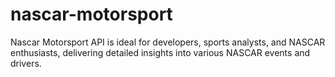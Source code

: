 # nascar-motorsport
Nascar Motorsport API is ideal for developers, sports analysts, and NASCAR enthusiasts, delivering detailed insights into various NASCAR events and drivers.
